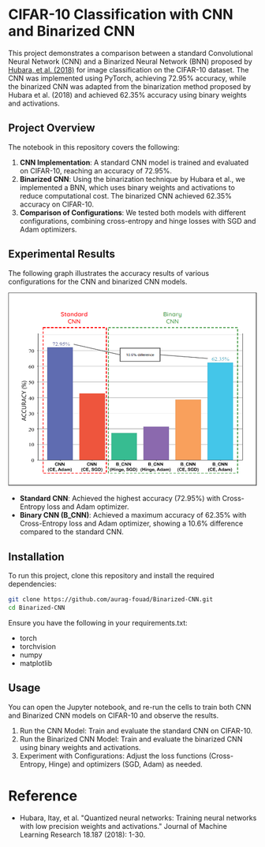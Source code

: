 # CIFAR-10 Classification with CNN and Binarized CNN

This project demonstrates a comparison between a standard Convolutional Neural Network (CNN) and a Binarized Neural Network (BNN) proposed by [Hubara, et al. (2018)](https://www.jmlr.org/papers/volume18/16-456/16-456.pdf) for image classification on the CIFAR-10 dataset. The CNN was implemented using PyTorch, achieving 72.95% accuracy, while the binarized CNN was adapted from the binarization method proposed by Hubara et al. (2018) and achieved 62.35% accuracy using binary weights and activations.

## Project Overview

The notebook in this repository covers the following:
1. **CNN Implementation**: A standard CNN model is trained and evaluated on CIFAR-10, reaching an accuracy of 72.95%.
2. **Binarized CNN**: Using the binarization technique by Hubara et al., we implemented a BNN, which uses binary weights and activations to reduce computational cost. The binarized CNN achieved 62.35% accuracy on CIFAR-10.
3. **Comparison of Configurations**: We tested both models with different configurations, combining cross-entropy and hinge losses with SGD and Adam optimizers.

## Experimental Results

The following graph illustrates the accuracy results of various configurations for the CNN and binarized CNN models.

![Accuracy Comparison](https://github.com/aurag-fouad/Binarized-CNN/blob/main/acc%20comparison.png)

- **Standard CNN**: Achieved the highest accuracy (72.95%) with Cross-Entropy loss and Adam optimizer.
- **Binary CNN (B_CNN)**: Achieved a maximum accuracy of 62.35% with Cross-Entropy loss and Adam optimizer, showing a 10.6% difference compared to the standard CNN.

## Installation

To run this project, clone this repository and install the required dependencies:

```bash
git clone https://github.com/aurag-fouad/Binarized-CNN.git
cd Binarized-CNN
```

Ensure you have the following in your requirements.txt:
- torch
- torchvision
- numpy
- matplotlib

## Usage

You can open the Jupyter notebook, and re-run the cells to train both CNN and Binarized CNN models on CIFAR-10 and observe the results.

1. Run the CNN Model: Train and evaluate the standard CNN on CIFAR-10.
2. Run the Binarized CNN Model: Train and evaluate the binarized CNN using binary weights and activations.
3. Experiment with Configurations: Adjust the loss functions (Cross-Entropy, Hinge) and optimizers (SGD, Adam) as needed.

# Reference
- Hubara, Itay, et al. "Quantized neural networks: Training neural networks with low precision weights and activations." Journal of Machine Learning Research 18.187 (2018): 1-30.

